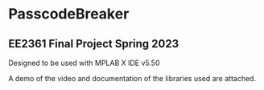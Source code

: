 # PasscodeBreaker
## EE2361 Final Project Spring 2023

Designed to be used with MPLAB X IDE v5.50

A demo of the video and documentation of the libraries used are attached. 

